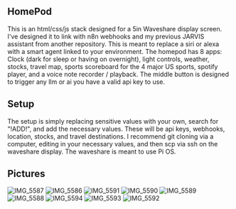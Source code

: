 ## HomePod

This is an html/css/js stack designed for a 5in Waveshare display screen. I've designed it to link with n8n webhooks and my previous JARVIS assistant from another repository. 
This is meant to replace a siri or alexa with a smart agent linked to your environment. The homepod has 8 apps: Clock (dark for sleep or having on overnight), light controls, weather, stocks, travel map, sports scoreboard for the 4 major US sports, spotify player, and a voice note recorder / playback. The middle button is designed to trigger any llm or ai you have a valid api key to use.

## Setup

The setup is simply replacing sensitive values with your own, search for "!ADD!", and add the necessary values. These will be api keys, webhooks, location, stocks, and travel destinations. 
I recommend git cloning via a computer, editing in your necessary values, and then scp via ssh on the waveshare display. The waveshare is meant to use Pi OS.

## Pictures


![IMG_5587](https://github.com/user-attachments/assets/cb74e96b-da45-41db-8138-f39a225ba6c0)
![IMG_5586](https://github.com/user-attachments/assets/6d8bbe0d-b4d4-402e-bbe8-9658307d1ed7)
![IMG_5591](https://github.com/user-attachments/assets/818fe446-b60c-48f7-afa1-9e3fb3f9be53)
![IMG_5590](https://github.com/user-attachments/assets/dbc38e5a-61e8-4ed8-82b4-4d6a6919585b)
![IMG_5589](https://github.com/user-attachments/assets/e21164ac-41b5-44c7-9cf2-dc998d58df85)
![IMG_5588](https://github.com/user-attachments/assets/73c4211f-20c8-45f3-8215-fa3ae6057de1)
![IMG_5594](https://github.com/user-attachments/assets/ea597a32-3a38-4d49-a290-cf9eca21c5d8)
![IMG_5593](https://github.com/user-attachments/assets/c05ebd45-a3a3-4713-a849-6688edc8c55c)
![IMG_5592](https://github.com/user-attachments/assets/c68cc625-5540-47ef-a284-ec1a6e53aeaa)


